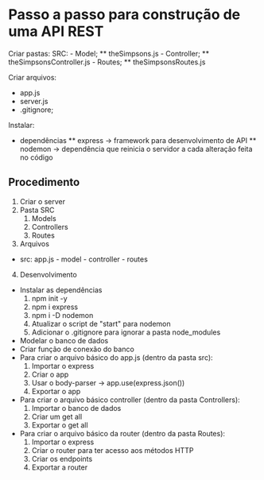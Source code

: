 # Passo a passo para construção de uma API REST

Criar pastas: 
SRC:
    - Model;
    ** theSimpsons.js
    - Controller;
    ** theSimpsonsController.js
    - Routes;
    ** theSimpsonsRoutes.js

Criar arquivos:
* app.js
* server.js
* .gitignore; 

Instalar: 
* dependências
** express -> framework para desenvolvimento de API
** nodemon -> dependência que reinicia o servidor a cada alteração feita no código 

## Procedimento
1. Criar o server
2. Pasta SRC
    1. Models
    2. Controllers
    3. Routes
3. Arquivos
 - src: 
    app.js
        - model
        - controller
        - routes
4. Desenvolvimento 
- Instalar as dependências 
    1. npm init -y
    2. npm i express
    3. npm i -D nodemon
    4. Atualizar o script de "start" para nodemon
    5. Adicionar o .gitignore para ignorar a pasta node_modules
- Modelar o banco de dados 
- Criar função de conexão do banco
- Para criar o arquivo básico do app.js (dentro da pasta src): 
    1. Importar o express
    2. Criar o app
    3. Usar o body-parser -> app.use(express.json())
    4. Exportar o app
- Para criar o arquivo básico controller (dentro da pasta Controllers):
  1. Importar o banco de dados
  2. Criar um get all
  3. Exportar o get all
- Para criar o arquivo básico da router (dentro da pasta Routes): 
  1. Importar o express
  2. Criar o router para ter acesso aos métodos HTTP
  3. Criar os endpoints
  4. Exportar a router